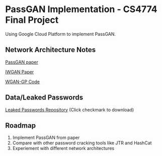 # PassGAN Implementation - CS4774 Final Project

Using Google Cloud Platform to implement PassGAN.


## Network Architecture Notes
[PassGAN paper](https://arxiv.org/pdf/1709.00440.pdf)

[IWGAN Paper](https://arxiv.org/pdf/1704.00028.pdf)

[WGAN-GP Code](https://github.com/igul222/improved_wgan_training)

## Data/Leaked Passwords
[Leaked Passwords Repository](https://hashes.org/leaks.php) (Click checkmark to download)


## Roadmap
1. Implement PassGAN from paper
2. Compare with other password cracking tools like JTR and HashCat
3. Experiement with different network architectures

